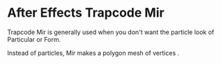 # After Effects Trapcode Mir

Trapcode Mir is generally used when you don't want the particle look of Particular or Form.

Instead of particles, Mir makes a polygon mesh of vertices
.
